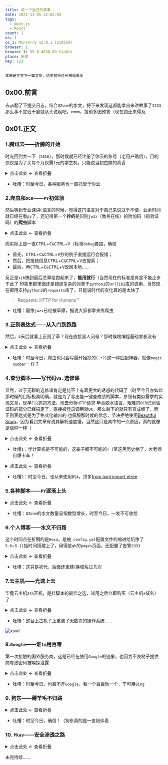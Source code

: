 ```yaml
---
title: 讲一个自己的故事
date: 2021-11-05 22:02:03
tags:
  - Next.js
  - React
count: 1
os: 1
os_1: Monterry 12.0.1 (21A559)
browser: 1
browser_1: 95.0.4638.69 Stable
place: 新家
key: 123
---
```

    本来是在写下一篇文章，结果前摇过长被迫单发
<!-- more -->
## 0x00.前言
去`gh`翻了下提交日志，结合`QZone`的水文，捋下来发现这都能拿出来讲故事了`2333`
那么事不宜迟干脆就从头说起吧，`emmm`，提前多图预警（现在跑还来得及

## 0x01.正文
### 1.腾讯云——折腾的开始
时光回到大一下（`2016`），那时候就已经注册了你云的账号（老用户确信），目的仅仅是为了买每个月仅需`1`元的学生机，只能说当初白嫖的真香

<details><summary>点击此处 ← 查看折叠</summary>

![2016-01-17 21:42:26](https://i1.yuangezhizao.cn/macOS/20211105223034.png!webp)

</details>

- 吐槽：时至今日，各种服务也一直托管于你云

### 2.爬虫和`OCR`——`PY`初体验
然后等到专业课讲`C`语言的时候，觉得这门语言对于自己来说过于不便，业余时间就已经在看`py`了，还记得第一个**抄的**是识别`jwzx`（教务在线）的附加码（指验证码）的**爬虫**脚本

<details><summary>点击此处 ← 查看折叠</summary>

![第一次的 PY 交易](https://i1.yuangezhizao.cn/macOS/20211105231511.png!webp)

</details>

而实际上是一直<kbd>CTRL</kbd>+<kbd>C</kbd>`&`<kbd>CTRL</kbd>+<kbd>V</kbd>（标准`debug`套路，确信
- 首先，<kbd>CTRL</kbd>+<kbd>C</kbd>`&`<kbd>CTRL</kbd>+<kbd>V</kbd>抄的例子直接运行会报错；
- 然后，把报错信息<kbd>CTRL</kbd>+<kbd>C</kbd>`&`<kbd>CTRL</kbd>+<kbd>V</kbd>去搜索；
- 最后，再<kbd>CTRL</kbd>+<kbd>C</kbd>`&`<kbd>CTRL</kbd>+<kbd>V</kbd>改回本地……

反正是`xjb`搞到最后总算给跑起来了，**能用就行**（当然现在的标准是肯定不能止步于此了
印象里那里面还是错综复杂的对基于`python2`的`urllib2`库的调用，当然现在都用支持`python3`的`requests`库了，只能说时代的变化真的是太快了
> Requests: HTTP for Humans™

- 吐槽：最惨`jwzx`已经被草爆，据说大家都拿来练爬虫

### 3.正则表达式——从入门到跑路
然后，`4`天后就看上正则了草？现在直接黑人问号？那时候啥编程基础害都没有

<details><summary>点击此处 ← 查看折叠</summary>

![正则表达式](https://i1.yuangezhizao.cn/macOS/20211105231804.png!webp)

</details>

- 吐槽：时至今日，爬虫也只会写最开始抄的`(.*?)`这一种匹配神器，就像`magic number`一样？

### 4.查分脚本——写代码`VS.`选修课
显然，过于无聊的选修课肯定是比不上有着更大的诱惑的代码了（时至今日亦如此
那时候的目标极其明确，就是为了写出能一键查成绩的脚本，参照有类似需求的实现文章，现学`F12`抓包方法，现去分析`HTTP`请求
毕竟胶水语言，艰难的`OCR`识别验证码的部分已经搞定了，直接被登录调用就`OK`，那么剩下的就只有查成绩了，而正则表达式是为了格式化输出的
也佩服那时候的信念，坚决拒绝使用[Beautiful Soup](https://www.crummy.com/software/BeautifulSoup/bs4/doc/)，因为看到文章有说其解析速度慢，当然这只是其中的一点原因，真的就像是信仰一样（

<details><summary>点击此处 ← 查看折叠</summary>

![一键查成绩](https://i1.yuangezhizao.cn/macOS/20211105235237.png!webp)

</details>

- 吐槽`1`：学计算机是不可能的，这辈子都不可能的`⬇`（草这黑历史绝了，大老师自爆卡车！

<details><summary>点击此处 ← 查看折叠</summary>

![而计算机要 525](https://i1.yuangezhizao.cn/macOS/20211105230824.png!webp)

</details>

- 吐槽`2`：时至今日，也从未使用`BS4`，顶多[from lxml import etree](https://lxml.de/tutorial.html)

### 5.各种脚本——`PY`逐渐上头

<details><summary>点击此处 ← 查看折叠</summary>

![不是自己干的.jpG](https://i1.yuangezhizao.cn/macOS/20211106005647.png!webp)
![黑历史](https://i1.yuangezhizao.cn/macOS/20211106010436.png!webp)
![黑历史](https://i1.yuangezhizao.cn/macOS/20211106011050.png!webp)

</details>

- 吐槽：`QZone`的水文数量呈指数型增长，时至今日，一发不可收拾

### 6.个人博客——水文不归路
这个时间点在折腾的是`Hexo`，是被`_config.yml`配置文件的缩进给坑惨了
`5.6`~`5.11`抽时间搭建上了，用得是`gh`的`pages`页面，还配置了告警`2333`

<details><summary>点击此处 ← 查看折叠</summary>

![黑历史](https://i1.yuangezhizao.cn/macOS/20211106011347.png!webp)
![第一篇水文](https://i1.yuangezhizao.cn/macOS/20211106012803.png!webp)
![第一次告警](https://i1.yuangezhizao.cn/macOS/20211106014320.png!webp)

</details>

- 吐槽：这只是初代，后面还重建/换域名过几次

### 7.云主机——光速上云
毕竟云主机`24h`开机，是挂脚本的最佳之选，试用之后立即购买（云主机`+`域名）了

<details><summary>点击此处 ← 查看折叠</summary>

![试用](https://i1.yuangezhizao.cn/macOS/20211106012349.png!webp)
![付费](https://i1.yuangezhizao.cn/macOS/20211106013229.png!webp)

</details>

- 吐槽：这台上古机子上重装了无数次的操作系统……

![xswl](https://i1.yuangezhizao.cn/macOS/20211105230638.png!webp)

### 8.`Google`——谁`tm`用百毒
第一次接触的国外服务商，这是已经在使用`Google`的迹象，也因为不良梯子提供商导致密码被嗅探泄露

<details><summary>点击此处 ← 查看折叠</summary>

![vpncup](https://i1.yuangezhizao.cn/macOS/20211106014541.png!webp)
![有被吓到](https://i1.yuangezhizao.cn/macOS/20211106015806.png!webp)

</details>

- 吐槽：时至今日，也离不开`Google`，看一个百毒劝一个，宁可用`Bing`

### 9. 狗东——薅羊毛不归路

<details><summary>点击此处 ← 查看折叠</summary>

![怀念那个时代](https://i1.yuangezhizao.cn/macOS/20211106015103.png!webp)

</details>

- 吐槽：时至今日，确信！（狗东真的是一直陪伴着

### 10. `Pkav`——安全渗透之路

<details><summary>点击此处 ← 查看折叠</summary>

![尝试爆破](https://i1.yuangezhizao.cn/macOS/20211106020141.png!webp)

</details>

未完待续……